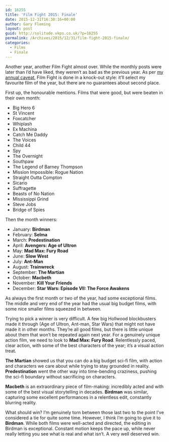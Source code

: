 ```yaml
---
id: 16255
title: 'Film Fight 2015: Finale'
date: 2015-12-31T16:30:16+00:00
author: Gary Fleming
layout: post
guid: http://solitude.vkps.co.uk/?p=16255
permalink: /Archives/2015/12/31/film-fight-2015-finale/
categories:
  - Films
  - Finale
---
```

Another year, another Film Fight almost over. While the monthly posts were later than I&#8217;d have liked, they weren&#8217;t as bad as the previous year. As per [my annual caveat](/Archives/2014/12/31/film-fight-2014-finale/), Film Fight is done in a knock-out style: it&#8217;ll select my favourite film of the year, but there are no guarantees about second place.

First up, the honourable mentions. Films that were good, but were beaten in their own month:

  * Big Hero 6
  * St Vincent
  * Foxcatcher
  * Whiplash
  * Ex Machina
  * Catch Me Daddy
  * The Voices
  * Child 44
  * Spy
  * The Overnight
  * Southpaw
  * The Legend of Barney Thompson
  * Mission Impossible: Rogue Nation
  * Straight Outta Compton
  * Sicario
  * Suffragette
  * Beasts of No Nation
  * Mississippi Grind
  * Steve Jobs
  * Bridge of Spies

Then the month winners:

  * January: **Birdman**
  * February: **Selma**
  * March: **Predestination**
  * April: **Avengers: Age of Ultron**
  * May: **Mad Max: Fury Road**
  * June: **Slow West**
  * July: **Ant-Man**
  * August: **Trainwreck**
  * September: **The Martian**
  * October: **Macbeth**
  * November: **Kill Your Friends**
  * December: **Star Wars: Episode VII: The Force Awakens**

As always the first month or two of the year, had some exceptional films. The middle and very end of the year had the usual big budget films, with some nice smaller films squeezed in between.

Trying to pick a winner is very difficult. A few big Hollwood blockbusters made it through (Age of Ultron, Ant-man, Star Wars) that might not have made it in other months. They&#8217;re all good films, but there is little unique about them that won&#8217;t be repeated again next year. For a genuinely unique action film, we need to look to **Mad Max: Fury Road**. Relentlessly paced, clear action, with some of the best characters of the year; it&#8217;s a visual action treat.

**The Martian** showed us that you can do a big budget sci-fi film, with action and characters we care about while trying to stay grounded in reality. **Predestination** went the other way into time-bending craziness, pushing the sci-fi boundary without sacrificing on characters.

**Macbeth** is an extraordinary piece of film-making: incredibly acted and with some of the best visual storytelling in decades. **Birdman** was similar, capturing some excellent performances in a relentless edit, constantly blurring reality.

What should win? I&#8217;m genuinely torn between those last two to the point I&#8217;ve considered a tie for quite some time. However, I think I&#8217;m going to give it to **Birdman**. While both films were well-acted and directed, the editing in Birdman is exceptional. Constant motion keeps the pace up, while never really letting you see what is real and what isn&#8217;t. A very well deserved win.